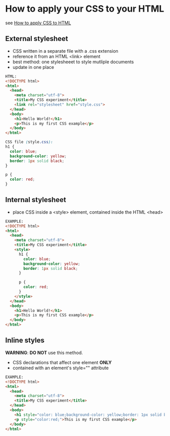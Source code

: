 # How to apply your CSS to your HTML

see [How to apply CSS to HTML](https://developer.mozilla.org/en-US/Learn/CSS/Introduction_to_CSS/How_CSS_works#How_to_apply_your_CSS_to_your_HTML)

## External stylesheet

- CSS written in a separate file with a .css extension
- reference it from an HTML &lt;link&gt; element
- best method: one stylesheeet to style mutliple documents
- update in one place

```html
HTML:
<!DOCTYPE html>
<html>
  <head>
    <meta charset="utf-8">
    <title>My CSS experiment</title>
    <link rel="stylesheet" href="style.css">
  </head>
  <body>
    <h1>Hello World!</h1>
    <p>This is my first CSS example</p>
  </body>
</html>
```

```css
CSS file (style.css):
h1 {
  color: blue;
  background-color: yellow;
  border: 1px solid black;
}

p {
  color: red;
}
```

## Internal stylesheet

- place CSS inside a &lt;style&gt; element, contained inside the HTML &lt;head&gt;

```html
EXAMPLE:
<!DOCTYPE html>
<html>
  <head>
    <meta charset="utf-8">
    <title>My CSS experiment</title>
    <style>
      h1 {
        color: blue;
        background-color: yellow;
        border: 1px solid black;
      }

      p {
        color: red;
      }
    </style>
  </head>
  <body>
    <h1>Hello World!</h1>
    <p>This is my first CSS example</p>
  </body>
</html>
```

## Inline styles

**WARNING**: **DO NOT** use this method.

- CSS declarations that affect one element **ONLY**
- contained with an element's style="" attribute

```html
EXAMPLE:
<!DOCTYPE html>
<html>
  <head>
    <meta charset="utf-8">
    <title>My CSS experiment</title>
  </head>
  <body>
    <h1 style="color: blue;background-color: yellow;border: 1px solid black;">Hello World!</h1>
    <p style="color:red;">This is my first CSS example</p>
  </body>
</html>
```